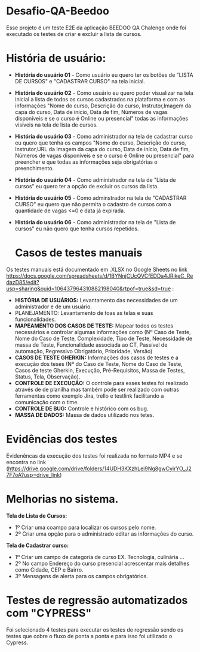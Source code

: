 # Desafio-QA-Beedoo
Esse projeto é um teste E2E da aplicação BEEDOO QA Chalenge onde foi executado os testes de criar e excluir a lista de cursos.  

# História de usuário:

- **História do usuário 01** - Como usuário eu quero ter os botões de "LISTA DE CURSOS" e "CADASTRAR CURSO" na tela inicial.
- **História do usuário 02** - Como usuário eu quero poder visualizar na tela inicial a lista de todos os cursos cadastrados na plataforma e com as informações "Nome do curso, Descrição do curso, Instrutor,Imagem da capa do curso, Data de início, Data de fim, Números de vagas disponíveis e se o curso é Online ou presencial" todas as informações visíveis na tela de lista de cursos.
- **História do usuário 03** - Como administrador na tela de cadastrar curso eu quero que tenha os campos  "Nome do curso, Descrição do curso, Instrutor,URL da Imagem da capa do curso, Data de início, Data de fim, Números de vagas disponíveis e se o curso é Online ou presencial" para preencher e que todas as informações seja obrigatórias o preenchimento.
- **História do usuário 04** - Como administrador na tela de "Lista de cursos" eu quero ter a opção de excluir os cursos da lista.
- **História do usuário 05** - Como adminstrador na tela de "CADASTRAR CURSO" eu quero que não permita o cadastro de cursos com a quantidade de vagas <=0 e data já expirada.
- **História do usuário 06** - Como administrador na tela de "Lista de cursos" eu não quero que tenha cursos repetidos.

  # Casos de testes manuais
 Os testes manuais está documentado em .XLSX no  Google Sheets no link https://docs.google.com/spreadsheets/d/1BYNnjCUcQVCfEDDa4JRikeC_RedazD85/edit?usp=sharing&ouid=106437964310882198040&rtpof=true&sd=true :

 - **HISTÓRIA DE USUÁRIOS:** Levantamento das necessidades de um administrador e de um usuário.
 - PLANEJAMENTO: Levantamento de toas as telas e suas funcionalidades.
 - **MAPEAMENTO DOS CASOS DE TESTE:** Mapear todos os testes necessários e controlar algumas informações como (Nº Caso de Teste,	Nome do Caso de Teste,	Complexidade,	Tipo de Teste, 	Necessidade de massa de Teste,	Funcionalidade associada ao CT,	Passível de automação,	Regressivo Obrigatório,	Prioridade,	Versão)
 - **CASOS DE TESTE GHERKIN:** Informações dos casos de testes e a execução dos teses (Nº do Caso de Teste,	Nome do Caso de Teste,	Casos de teste Gherkin,	Execução,	Pré-Requisitos,	Massa de Testes,	Status,	Tela,	Observação).
 - **CONTROLE DE EXECUÇÃO:** O controle para esses testes foi realizado através de de planilha mas também pode ser realizado com outras ferramentas como exemplo Jira, trello e testlink facilitando a comunicação com o time.
 - **CONTROLE DE BUG:** Controle e histórico com os bug.
 - **MASSA DE DADOS:** Massa de dados utilizado nos tetes.

# Evidências dos testes
Evidenêncas da execução dos testes foi realizada no formato MP4 e se encontra no link (https://drive.google.com/drive/folders/14UDH3KXzhLei9Ng8gwCyirYO_J27F7oA?usp=drive_link) 

# Melhorias no sistema.

**Tela de Lista de Cursos:**
- 1º Criar uma coampo para localizar os cursos pelo nome.
- 2º Criar uma opção para o administrado editar as informações do curso.
  
**Tela de Cadastrar curso:**
- 1º Criar um campo de categoria de curso EX. Tecnologia, culinária ...
- 2º No campo Endereço do curso presencial acrescentar mais detalhes como Cidade, CEP e Bairro.
- 3º Mensagens de alerta para os campos obrigatórios.

# Testes de regressão automatizados com "CYPRESS"
  
 Foi selecionado 4 testes para executar os testes de regressão sendo os testes que cobre o fluxo de ponta a ponta e para isso foi utilizado o Cypress.


  

